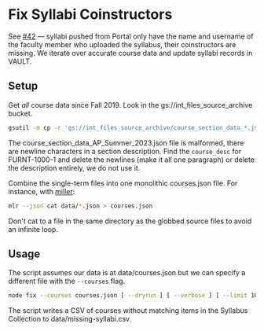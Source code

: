 # Fix Syllabi Coinstructors

See [#42](https://github.com/cca/equella_scripts/issues/42) — syllabi pushed from Portal only have the name and username of the faculty member who uploaded the syllabus, their coinstructors are missing. We iterate over accurate course data and update syllabi records in VAULT.

## Setup

Get _all_ course data since Fall 2019. Look in the gs://int_files_source_archive bucket.

```sh
gsutil -m cp -r 'gs://int_files_source_archive/course_section_data_*.json' data
```

The course_section_data_AP_Summer_2023.json file is malformed, there are newline characters in a section description. Find the `course_desc` for FURNT-1000-1 and delete the newlines (make it all one paragraph) or delete the description entirely, we do not use it.

Combine the single-term files into one monolithic courses.json file. For instance, with [miller](https://miller.readthedocs.io/en/6.12.0/):

```sh
mlr --json cat data/*.json > courses.json
```

Don't cat to a file in the same directory as the globbed source files to avoid an infinite loop.

## Usage

The script assumes our data is at data/courses.json but we can specify a different file with the `--courses` flag.

```sh
node fix --courses courses.json [ --dryrun ] [ --verbose ] [ --limit 10 ]
```

The script writes a CSV of courses without matching items in the Syllabus Collection to data/missing-syllabi.csv.
